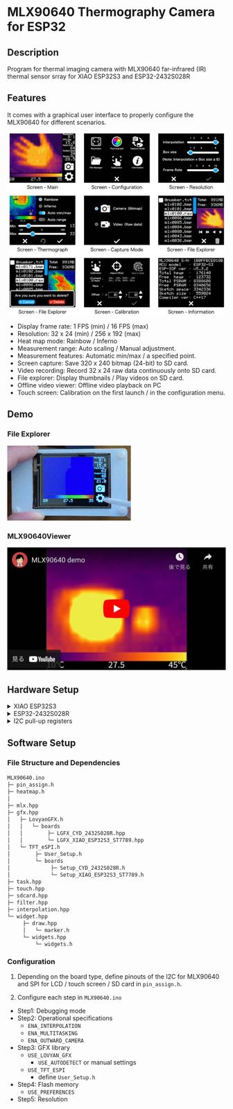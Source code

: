 # MLX90640 Thermography Camera for ESP32

## Description

Program for thermal imaging camera with MLX90640 far-infrared (IR) thermal sensor srray for XIAO ESP32S3 and ESP32-2432S028R

## Features

It comes with a graphical user interface to properly configure the MLX90640 for different scenarios.

![Configuration Menu](images/MLX90640-menu.jpg)

- Display frame rate: 1 FPS (min) / 16 FPS (max)
- Resolution: 32 x 24 (min) / 256 x 192 (max)
- Heat map mode: Rainbow / Inferno
- Measurement range: Auto scaling / Manual adjustment.
- Measurement features: Automatic min/max / a specified point.
- Screen capture: Save 320 x 240 bitmap (24-bit) to SD card.
- Video recording: Record 32 x 24 raw data continuously onto SD card.
- File explorer: Display thumbnails / Play videos on SD card.
- Offline video viewer: Offline video playback on PC
- Touch screen: Calibration on the first launch / in the configuration menu.

## Demo

### File Explorer
[![File Explorer](images/Demo-FileExplorer.gif)](https://youtu.be/9El-2NYCDNU)

### MLX90640Viewer
[![MLX90640Viewer](images/Demo-MLX90640Viewer.jpg)](https://youtu.be/FFbE1BNb92w)

## Hardware Setup

<details>
<summary>XIAO ESP32S3</summary>

### Block Diagram
![Block Diagram](images/XIAO-BlockDiagram.jpg)

### Wiring
![Wiring](images/XIAO-MLX90640.jpg)
</details>

<details>
<summary>ESP32-2432S028R</summary>

### Connecting MLX90640 to I2C
![Connecting MLX90640 to I2C with ESP32-2432S028R-MLX90640](images/CYD-CN1.jpg)

### Li-Po Battery
![Schematics](images/CYD-P5.jpg)
![Li-Po and Booster](images/CYD-LiPo.jpg)
</details>

<details>
<summary>I2C pull-up registers</summary>

![with and without pull-up registers](images/MLX90640-SCL.jpg)
</details>

## Software Setup

### File Structure and Dependencies

```
MLX90640.ino
├─ pin_assign.h
├─ heatmap.h
│
├─ mlx.hpp
├─ gfx.hpp
│   ├─ LovyanGFX.h
│   │   └─ boards
│   │        ├─ LGFX_CYD_2432S028R.hpp
│   │        └─ LGFX_XIAO_ESP32S3_ST7789.hpp
│   └─ TFT_eSPI.h
│        ├─ User_Setup.h
│        └─ boards
│             ├─ Setup_CYD_2432S028R.h
│             └─ Setup_XIAO_ESP32S3_ST7789.h
├─ task.hpp
├─ touch.hpp
├─ sdcard.hpp
├─ filter.hpp
├─ interpolation.hpp
└─ widget.hpp
     ├─ draw.hpp
     │   └─ marker.h
     └─ widgets.hpp
         └─ widgets.h
```

### Configuration

1. Depending on the board type, define pinouts of the I2C for MLX90640 and SPI for LCD / touch screen / SD card in `pin_assign.h`.

2. Configure each step in `MLX90640.ino`
  - Step1: Debugging mode
  - Step2: Operational specifications
    - `ENA_INTERPOLATION`
    - `ENA_MULTITASKING`
    - `ENA_OUTWARD_CAMERA`
  - Step3: GFX library
    - `USE_LOVYAN_GFX`
        - `USE_AUTODETECT` or manual settings
    - `USE_TFT_ESPI`
        - define `User_Setup.h`
  - Step4: Flash memory
    - `USE_PREFERENCES`
  - Step5: Resolution
